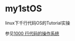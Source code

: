 # my1stOS

linux下千行代码OS的Tutorial实操

参见[1000 行代码的操作系统](https://operating-system-in-1000-lines.vercel.app/zh/)

